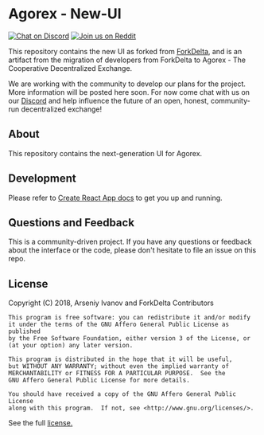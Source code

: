 # Agorex - New-UI
[![Chat on Discord](https://img.shields.io/badge/chat-on%20discord-7289da.svg)](https://discord.gg/GVuj6UY)
[![Join us on Reddit](https://img.shields.io/badge/reddit-Agorex-red.svg)](https://www.reddit.com/r/Agorex/)

This repository contains the new UI as forked from [ForkDelta](https://github.com/forkdelta), and is an artifact from the migration of developers from ForkDelta to Agorex - The Cooperative Decentralized Exchange.

We are working with the community to develop our plans for the project. More information will be posted here soon. For now come chat with us on our [Discord](https://discord.gg/GVuj6UY) and help influence the future of an open, honest, community-run decentralized exchange!

## About
This repository contains the next-generation UI for Agorex.

## Development

Please refer to [Create React App docs](docs/README.md) to get you up
and running.

## Questions and Feedback

This is a community-driven project. If you have any questions or feedback
about the interface or the code, please don't hesitate to file an issue on
this repo.

## License

Copyright (C) 2018, Arseniy Ivanov and ForkDelta Contributors

    This program is free software: you can redistribute it and/or modify
    it under the terms of the GNU Affero General Public License as published
    by the Free Software Foundation, either version 3 of the License, or
    (at your option) any later version.

    This program is distributed in the hope that it will be useful,
    but WITHOUT ANY WARRANTY; without even the implied warranty of
    MERCHANTABILITY or FITNESS FOR A PARTICULAR PURPOSE.  See the
    GNU Affero General Public License for more details.

    You should have received a copy of the GNU Affero General Public License
    along with this program.  If not, see <http://www.gnu.org/licenses/>.

See the full [license.](LICENSE)
